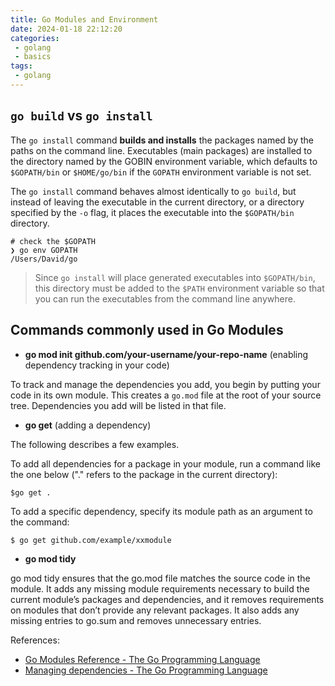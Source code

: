 ```yaml
---
title: Go Modules and Environment
date: 2024-01-18 22:12:20
categories:
 - golang
 - basics
tags:
 - golang
---
```


## `go build` vs `go install`

The `go install` command **builds and installs** the packages named by the paths on the command line. Executables (main packages) are installed to the directory named by the GOBIN environment variable, which defaults to `$GOPATH/bin` or `$HOME/go/bin` if the `GOPATH` environment variable is not set.

The `go install` command behaves almost identically to `go build`, but instead of leaving the executable in the current directory, or a directory specified by the `-o` flag, it places the executable into the `$GOPATH/bin` directory.

```shell
# check the $GOPATH
❯ go env GOPATH
/Users/David/go
```

> Since `go install` will place generated executables into `$GOPATH/bin`, this directory must be added to the `$PATH` environment variable so that you can run the executables from the command line anywhere.

## Commands commonly used in Go Modules

- **go mod init github.com/your-username/your-repo-name** (enabling dependency tracking in your code)

To track and manage the dependencies you add, you begin by putting your code in its own module. This creates a `go.mod` file at the root of your source tree. Dependencies you add will be listed in that file.

- **go get** (adding a dependency)

The following describes a few examples.

To add all dependencies for a package in your module, run a command like the one below ("." refers to the package in the current directory):
```shell
$go get .
```

To add a specific dependency, specify its module path as an argument to the command:
```shell
$ go get github.com/example/xxmodule
```

- **go mod tidy**

go mod tidy ensures that the go.mod file matches the source code in the module. It adds any missing module requirements necessary to build the current module’s packages and dependencies, and it removes requirements on modules that don’t provide any relevant packages. It also adds any missing entries to go.sum and removes unnecessary entries.

References: 

- [Go Modules Reference - The Go Programming Language](https://go.dev/ref/mod#go-mod-init)
- [Managing dependencies - The Go Programming Language](https://go.dev/doc/modules/managing-dependencies#naming_module)
